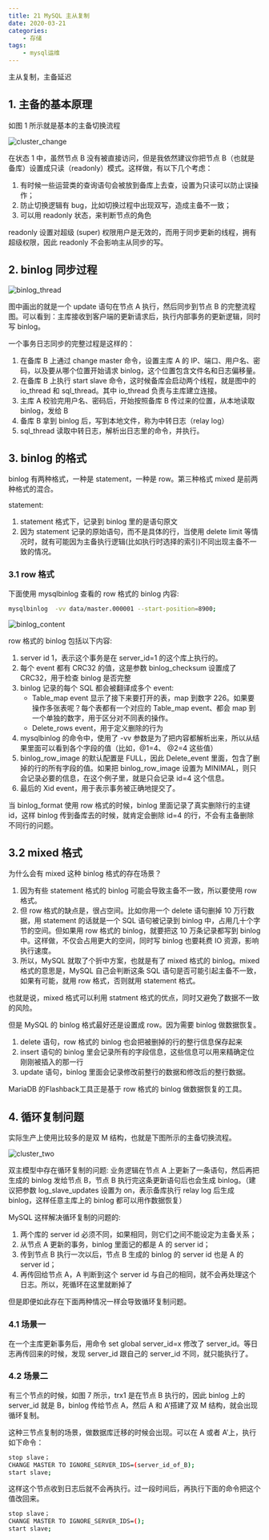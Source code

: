 ```yaml
---
title: 21 MySQL 主从复制
date: 2020-03-21
categories:
    - 存储
tags:
    - mysql运维
---
```


主从复制，主备延迟
<!-- more -->


## 1. 主备的基本原理
如图 1 所示就是基本的主备切换流程

![cluster_change](/images/mysql/MySQL45讲/cluster_change.png)

在状态 1 中，虽然节点 B 没有被直接访问，但是我依然建议你把节点 B（也就是备库）设置成只读（readonly）模式。这样做，有以下几个考虑：
1. 有时候一些运营类的查询语句会被放到备库上去查，设置为只读可以防止误操作；
2. 防止切换逻辑有 bug，比如切换过程中出现双写，造成主备不一致；
3. 可以用 readonly 状态，来判断节点的角色

readonly 设置对超级 (super) 权限用户是无效的，而用于同步更新的线程，拥有超级权限，因此 readonly 不会影响主从同步的写。

## 2. binlog 同步过程
![binlog_thread](/images/mysql/MySQL45讲/binlog_thread.png)

图中画出的就是一个 update 语句在节点 A 执行，然后同步到节点 B 的完整流程图。可以看到：主库接收到客户端的更新请求后，执行内部事务的更新逻辑，同时写 binlog。

一个事务日志同步的完整过程是这样的：
1. 在备库 B 上通过 change master 命令，设置主库 A 的 IP、端口、用户名、密码，以及要从哪个位置开始请求 binlog，这个位置包含文件名和日志偏移量。
2. 在备库 B 上执行 start slave 命令，这时候备库会启动两个线程，就是图中的 io_thread 和 sql_thread。其中 io_thread 负责与主库建立连接。
3. 主库 A 校验完用户名、密码后，开始按照备库 B 传过来的位置，从本地读取 binlog，发给 B
4. 备库 B 拿到 binlog 后，写到本地文件，称为中转日志（relay log）
5. sql_thread 读取中转日志，解析出日志里的命令，并执行。

## 3. binlog 的格式
binlog 有两种格式，一种是 statement，一种是 row。第三种格式 mixed 是前两种格式的混合。

statement:
1. statement 格式下，记录到 binlog 里的是语句原文
2. 因为 statement 记录的原始语句，而不是具体的行，当使用 delete limit 等情况时，就有可能因为主备执行逻辑(比如执行时选择的索引)不同出现主备不一致的情况。

### 3.1 row 格式
下面使用 mysqlbinlog 查看的 row 格式的 binlog 内容:

```bash 
mysqlbinlog  -vv data/master.000001 --start-position=8900;
```

![binlog_content](/images/mysql/MySQL45讲/binlog_content.png)

row 格式的 binlog 包括以下内容:
1. server id 1，表示这个事务是在 server_id=1 的这个库上执行的。
2. 每个 event 都有 CRC32 的值，这是参数 binlog_checksum 设置成了 CRC32，用于检查 binlog 是否完整
3. binlog 记录的每个 SQL 都会被翻译成多个 event:
	- Table_map event 显示了接下来要打开的表，map 到数字 226。如果要操作多张表呢？每个表都有一个对应的 Table_map event、都会 map 到一个单独的数字，用于区分对不同表的操作。
	- Delete_rows event，用于定义删除的行为
4.  mysqlbinlog 的命令中，使用了 -vv 参数是为了把内容都解析出来，所以从结果里面可以看到各个字段的值（比如，@1=4、 @2=4 这些值）
5. binlog_row_image 的默认配置是 FULL，因此 Delete_event 里面，包含了删掉的行的所有字段的值。如果把 binlog_row_image 设置为 MINIMAL，则只会记录必要的信息，在这个例子里，就是只会记录 id=4 这个信息。
6. 最后的 Xid event，用于表示事务被正确地提交了。

当 binlog_format 使用 row 格式的时候，binlog 里面记录了真实删除行的主键 id，这样 binlog 传到备库去的时候，就肯定会删除 id=4 的行，不会有主备删除不同行的问题。

## 3.2 mixed 格式
为什么会有 mixed 这种 binlog 格式的存在场景？
1. 因为有些 statement 格式的 binlog 可能会导致主备不一致，所以要使用 row 格式。
2. 但 row 格式的缺点是，很占空间。比如你用一个 delete 语句删掉 10 万行数据，用 statement 的话就是一个 SQL 语句被记录到 binlog 中，占用几十个字节的空间。但如果用 row 格式的 binlog，就要把这 10 万条记录都写到 binlog 中。这样做，不仅会占用更大的空间，同时写 binlog 也要耗费 IO 资源，影响执行速度。
3. 所以，MySQL 就取了个折中方案，也就是有了 mixed 格式的 binlog。mixed 格式的意思是，MySQL 自己会判断这条 SQL 语句是否可能引起主备不一致，如果有可能，就用 row 格式，否则就用 statement 格式。

也就是说，mixed 格式可以利用 statment 格式的优点，同时又避免了数据不一致的风险。

但是 MySQL 的 binlog 格式最好还是设置成 row。因为需要 binlog 做数据恢复。
1. delete 语句，row 格式的 binlog 也会把被删掉的行的整行信息保存起来
2. insert 语句的 binlog 里会记录所有的字段信息，这些信息可以用来精确定位刚刚被插入的那一行
3. update 语句，binlog 里面会记录修改前整行的数据和修改后的整行数据。

MariaDB 的Flashback工具正是基于 row 格式的 binlog 做数据恢复的工具。

## 4. 循环复制问题
实际生产上使用比较多的是双 M 结构，也就是下图所示的主备切换流程。

![cluster_two](/images/mysql/MySQL45讲/cluster_two.png)

双主模型中存在循环复制的问题: 业务逻辑在节点 A 上更新了一条语句，然后再把生成的 binlog 发给节点 B，节点 B 执行完这条更新语句后也会生成 binlog。（建议把参数 log_slave_updates 设置为 on，表示备库执行 relay log 后生成 binlog，这样任意主库上的 binlog 都可以用作数据恢复）

MySQL 这样解决循环复制的问题的:
1. 两个库的 server id 必须不同，如果相同，则它们之间不能设定为主备关系；
2. 从节点 A 更新的事务，binlog 里面记的都是 A 的 server id；
3. 传到节点 B 执行一次以后，节点 B 生成的 binlog 的 server id 也是 A 的 server id；
4. 再传回给节点 A，A 判断到这个 server id 与自己的相同，就不会再处理这个日志。所以，死循环在这里就断掉了

但是即便如此存在下面两种情况一样会导致循环复制问题。

### 4.1 场景一
在一个主库更新事务后，用命令 set global server_id=x 修改了 server_id。等日志再传回来的时候，发现 server_id 跟自己的 server_id 不同，就只能执行了。

### 4.2 场景二
有三个节点的时候，如图 7 所示，trx1 是在节点 B 执行的，因此 binlog 上的 server_id 就是 B，binlog 传给节点 A，然后 A 和 A’搭建了双 M 结构，就会出现循环复制。

这种三节点复制的场景，做数据库迁移的时候会出现。可以在 A 或者 A’上，执行如下命令：

```bash
stop slave；
CHANGE MASTER TO IGNORE_SERVER_IDS=(server_id_of_B);
start slave;
```

这样这个节点收到日志后就不会再执行。过一段时间后，再执行下面的命令把这个值改回来。

```bash
stop slave；
CHANGE MASTER TO IGNORE_SERVER_IDS=();
start slave;
```